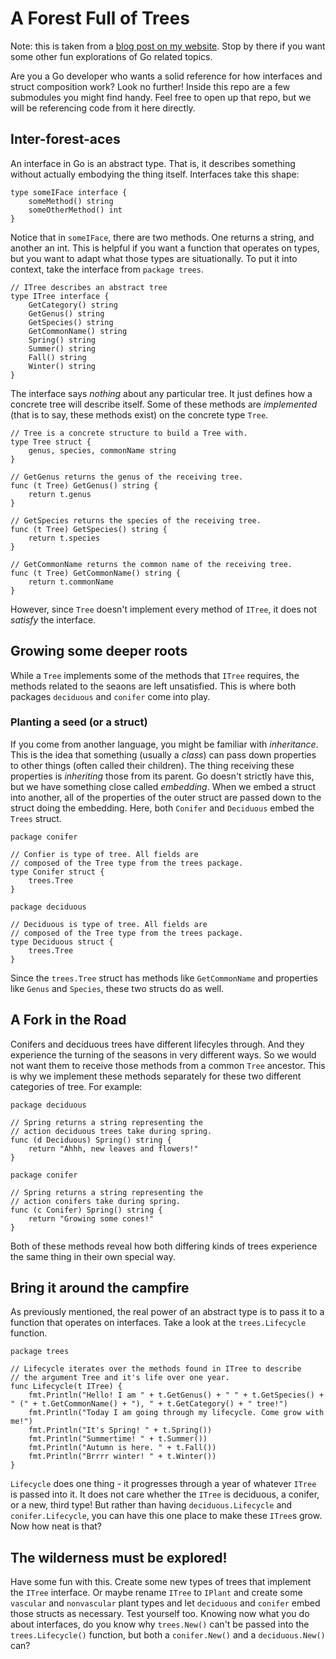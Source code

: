 # A Forest Full of Trees
Note: this is taken from a [blog post on my website](https://williamcook.dev/posts/botanical_exploration_of_abstract_types_in_go/). Stop by there if you want some other fun explorations of Go related topics. 


Are you a Go developer who wants a solid reference for how interfaces and struct composition work? Look no further! Inside this repo are a few submodules you might find handy. Feel free to open up that repo, but we will be referencing code from it here directly. 

## Inter-forest-aces
An interface in Go is an abstract type. That is, it describes something without actually embodying the thing itself. Interfaces take this shape:
```
type someIFace interface {
    someMethod() string
    someOtherMethod() int
}
```

Notice that in `someIFace`, there are two methods. One returns a string, and another an int. This is helpful if you want a function that operates on types, but you want to adapt what those types are situationally. To put it into context, take the interface from `package trees`.

```
// ITree describes an abstract tree
type ITree interface {
	GetCategory() string
	GetGenus() string
	GetSpecies() string
	GetCommonName() string
	Spring() string
	Summer() string
	Fall() string
	Winter() string
}
```

The interface says _nothing_ about any particular tree. It just defines how a concrete tree will describe itself. Some of these methods are _implemented_ (that is to say, these methods exist) on the concrete type `Tree`. 

```
// Tree is a concrete structure to build a Tree with.
type Tree struct {
	genus, species, commonName string
}

// GetGenus returns the genus of the receiving tree.
func (t Tree) GetGenus() string {
	return t.genus
}

// GetSpecies returns the species of the receiving tree.
func (t Tree) GetSpecies() string {
	return t.species
}

// GetCommonName returns the common name of the receiving tree.
func (t Tree) GetCommonName() string {
	return t.commonName
}
```

However, since `Tree` doesn't implement every method of `ITree`, it does not _satisfy_ the interface. 

## Growing some deeper roots 
While a `Tree` implements some of the methods that `ITree` requires, the methods related to the seaons are left unsatisfied. This is where both packages `deciduous` and `conifer` come into play. 

### Planting a seed (or a struct)
If you come from another language, you might be familiar with _inheritance_. This is the idea that something (usually a _class_) can pass down properties to other things (often called their children). The thing receiving these properties is _inheriting_ those from its parent. Go doesn't strictly have this, but we have something close called _embedding_. When we embed a struct into another, all of the properties of the outer struct are passed down to the struct doing the embedding. Here, both `Conifer` and `Deciduous` embed the `Trees` struct. 

```
package conifer

// Confier is type of tree. All fields are
// composed of the Tree type from the trees package.
type Conifer struct {
	trees.Tree
}
```

```
package deciduous

// Deciduous is type of tree. All fields are
// composed of the Tree type from the trees package.
type Deciduous struct {
	trees.Tree
}
```

Since the `trees.Tree` struct has methods like `GetCommonName` and properties like `Genus` and `Species`, these two structs do as well. 


## A Fork in the Road
Conifers and deciduous trees have different lifecyles through. And they experience the turning of the seasons in very different ways. So we would not want them to receive those methods from a common `Tree` ancestor. This is why we implement these methods separately for these two different categories of tree. For example:

```
package deciduous 

// Spring returns a string representing the
// action deciduous trees take during spring.
func (d Deciduous) Spring() string {
	return "Ahhh, new leaves and flowers!"
}
```

```
package conifer

// Spring returns a string representing the
// action conifers take during spring.
func (c Conifer) Spring() string {
	return "Growing some cones!"
}
```
Both of these methods reveal how both differing kinds of trees experience the same thing in their own special way. 

## Bring it around the campfire
As previously mentioned, the real power of an abstract type is to pass it to a function that operates on interfaces. Take a look at the `trees.Lifecycle` function. 

```
package trees 

// Lifecycle iterates over the methods found in ITree to describe
// the argument Tree and it's life over one year.
func Lifecycle(t ITree) {
	fmt.Println("Hello! I am " + t.GetGenus() + " " + t.GetSpecies() + " (" + t.GetCommonName() + "), " + t.GetCategory() + " tree!")
	fmt.Println("Today I am going through my lifecycle. Come grow with me!")
	fmt.Println("It's Spring! " + t.Spring())
	fmt.Println("Summertime! " + t.Summer())
	fmt.Println("Autumn is here. " + t.Fall())
	fmt.Println("Brrrr winter! " + t.Winter())
}
```
`Lifecycle` does one thing - it progresses through a year of whatever `ITree` is passed into it. It does not care whether the `ITree` is deciduous, a conifer, or a new, third type! But rather than having `deciduous.Lifecycle` and `conifer.Lifecycle`, you can have this one place to make these `ITree`s grow. Now how neat is that? 

## The wilderness must be explored!
Have some fun with this. Create some new types of trees that implement the `ITree` interface. Or maybe rename `ITree` to `IPlant` and create some `vascular` and `nonvascular` plant types and let `deciduous` and `conifer` embed those structs as necessary. Test yourself too. Knowing now what you do about interfaces, do you know why `trees.New()` can't be passed into the `trees.Lifecycle()` function, but both a `conifer.New()` and a `deciduous.New()` can?
